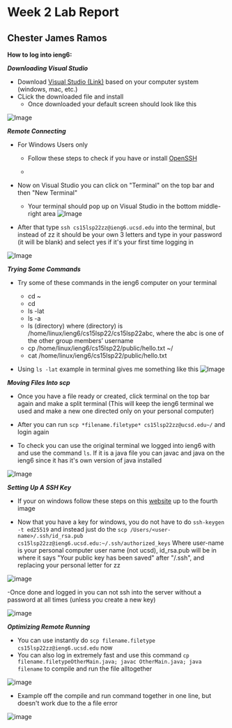 # Week 2 Lab Report
## Chester James Ramos 

**How to log into ieng6:**


***Downloading Visual Studio***

- Download [Visual Studio (Link)](https://code.visualstudio.com/) based on your computer system (windows, mac, etc.)
- CLick the downloaded file and install
    - Once downloaded your default screen should look like this 

![Image](VisualStudioImageStep.jpg)

***Remote Connecting***

- For Windows Users only
    - Follow these steps to check if you have or install [OpenSSH](https://docs.microsoft.com/en-us/windows-server/administration/openssh/openssh_install_firstuse)

    - 

- Now on Visual Studio you can click on "Terminal" on the top bar and then "New Terminal"
    - Your terminal should pop up on Visual Studio in the bottom middle-right area
![Image](TerminalStep.jpg)

- After that type 
`ssh cs15lsp22zz@ieng6.ucsd.edu` into the terminal, but instead of zz it should be your own 3 letters and type in your password (it will be blank) and select yes if it's your first time logging in

![Image](sshterminal.jpg)

***Trying Some Commands*** 

- Try some of these commands in the ieng6 computer on your terminal 

    - cd ~
    - cd
    -  ls -lat
    - ls -a
    - ls (directory) where (directory) is /home/linux/ieng6/cs15lsp22/cs15lsp22abc, where the abc is one of the other group members’ username
    - cp /home/linux/ieng6/cs15lsp22/public/hello.txt ~/
    - cat /home/linux/ieng6/cs15lsp22/public/hello.txt

- Using `ls -lat` example in terminal gives me something like this 
![Image](tryingcommands.jpg)

***Moving Files Into scp***

- Once you have a file ready or created, click terminal on the top bar again and make a split terminal (This will keep the ieng6 terminal we used and make a new one directed only on your personal computer)

- After you can run `scp *filename.filetype* cs15lsp22zz@ucsd.edu~/` and login again 

- To check you can use the original terminal we logged into ieng6 with and use the command `ls`. If it is a java file you can javac and java on the ieng6 since it has it's own version of java installed

![Image](transferingfiles.jpg)

***Setting Up A SSH Key***

- If your on windows follow these steps on this [website](https://docs.microsoft.com/en-us/windows-server/administration/openssh/openssh_keymanagement#user-key-generation) up to the fourth image

- Now that you have a key for windows, you do not have to do `ssh-keygen -t ed25519` and instead just do the  `scp /Users/<user-name>/.ssh/id_rsa.pub cs15lsp22zz@ieng6.ucsd.edu:~/.ssh/authorized_keys` Where user-name is your personal computer user name (not ucsd), id_rsa.pub will be in where it says "Your public key has been saved" after "/.ssh", and replacing your personal letter for zz

![image](sshkey.jpg)

-Once done and logged in you can not ssh into the server without a password at all times (unless you create a new key)

![image](loginnopass.jpg)

***Optimizing Remote Running***

- You can use instantly do `scp filename.filetype cs15lsp22zz@ieng6.ucsd.edu` now
- You can also log in extremely fast and use this command `cp filename.filetypeOtherMain.java; javac OtherMain.java; java filename` to compile and run the file alltogether

![image](fast.jpg)

- Example off the compile and run command together in one line, but doesn't work due to the a file error 

![image](fast2.jpg)
















    